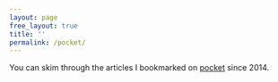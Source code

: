 ```yaml
---
layout: page
free_layout: true
title: ''
permalink: /pocket/
---
```


You can skim through the articles I bookmarked on [pocket](http://getpocket.com) since 2014.

<div id="pocket-items">
</div>

<script type="text/javascript">
console.log('works')
window.fetch('/synced.json')
.then((response) => response.json())
.then(pocketItems => {
  console.log('pocketItems', pocketItems)
  const pocketItemsContainer = document.getElementById('pocket-items')

  const ul = document.createElement('ul')
  pocketItemsContainer.appendChild(ul)

  let itemsAdded = 0
  const intervalHandle = setInterval(() => {
    const itemToAdd = pocketItems.items[itemsAdded]
    if (!itemToAdd) return clearInterval(intervalHandle)
    const li = document.createElement('li')
    li.innerHTML = `
      <b>${itemToAdd.date} &nbsp; <a target="_blank" href="${itemToAdd.url}">${itemToAdd.title}</a></b><br/>
    `
    li.setAttribute('class', 'pocket-item')
    ul.appendChild(li)
    itemsAdded++
  }, 300)
})
</script>
